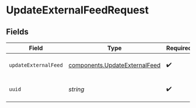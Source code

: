 # UpdateExternalFeedRequest


## Fields

| Field                                                                          | Type                                                                           | Required                                                                       | Description                                                                    |
| ------------------------------------------------------------------------------ | ------------------------------------------------------------------------------ | ------------------------------------------------------------------------------ | ------------------------------------------------------------------------------ |
| `updateExternalFeed`                                                           | [components.UpdateExternalFeed](../../models/components/updateexternalfeed.md) | :heavy_check_mark:                                                             | Values to update a feed                                                        |
| `uuid`                                                                         | *string*                                                                       | :heavy_check_mark:                                                             | UUID of the feed to update                                                     |